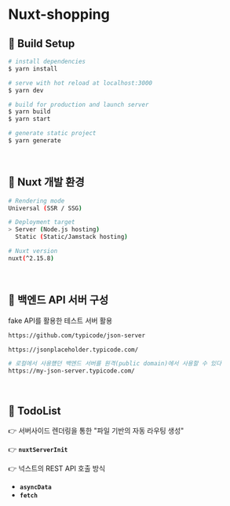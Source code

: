 # Nuxt-shopping

## 🚩 Build Setup

```bash
# install dependencies
$ yarn install

# serve with hot reload at localhost:3000
$ yarn dev

# build for production and launch server
$ yarn build
$ yarn start

# generate static project
$ yarn generate
```

<br />

## 🚩 Nuxt 개발 환경

```bash
# Rendering mode
Universal (SSR / SSG)

# Deployment target
> Server (Node.js hosting)
  Static (Static/Jamstack hosting)

# Nuxt version
nuxt(^2.15.8)
```

<br />

## 🚩 백엔드 API 서버 구성

fake API를 활용한 테스트 서버 활용

```bash
https://github.com/typicode/json-server

https://jsonplaceholder.typicode.com/

# 로컬에서 사용헀던 백엔드 서버를 원격(public domain)에서 사용할 수 있다
https://my-json-server.typicode.com/
```

<br />

## 🚩 TodoList

👉 서버사이드 렌더링을 통한 "파일 기반의 자동 라우팅 생성"

👉 <strong>`nuxtServerInit`</strong>

👉 넉스트의 REST API 호출 방식

- <strong>`asyncData`</strong>
- <strong>`fetch`</strong>

#
